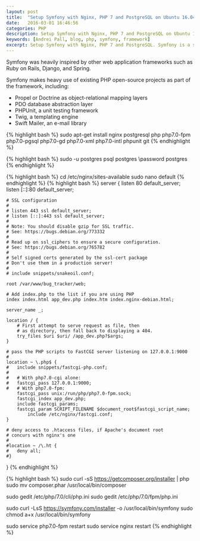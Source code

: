 ```yaml
---
layout: post
title:  "Setup Symfony with Nginx, PHP 7 and PostgreSQL on Ubuntu 16.04"
date:   2016-03-01 16:46:56
categories: PHP
description: Setup Symfony with Nginx, PHP 7 and PostgreSQL on Ubuntu 16.04
keywords: [Andrei Pall, blog, php, symfony, framework]
excerpt: Setup Symfony with Nginx, PHP 7 and PostgreSQL. Symfony is a set of PHP Components, a Web Application framework, a Philosophy, and a Community — all working together in harmony. Symfony aims to speed up the creation and maintenance of web applications and to replace repetitive coding tasks.
---
```


Symfony was heavily inspired by other web application frameworks such as Ruby on Rails, Django, and Spring.

Symfony makes heavy use of existing PHP open-source projects as part of the framework, including:
<ul>
<li>Propel or Doctrine as object-relational mapping layers</li>
<li>PDO database abstraction layer</li>
<li>PHPUnit, a unit testing framework</li>
<li>Twig, a templating engine</li>
<li>Swift Mailer, an e-mail library</li>
</ul>
{% highlight bash %}
sudo apt-get install nginx postgresql php php7.0-fpm php7.0-pgsql php7.0-gd php7.0-xml php7.0-intl phpunit git
{% endhighlight %}

{% highlight bash %}
sudo -u postgres psql postgres
\password postgres
{% endhighlight %}

{% highlight bash %}
cd /etc/nginx/sites-available
sudo nano default
{% endhighlight %}
{% highlight bash %}
server {
	listen 80 default_server;
	listen [::]:80 default_server;

	# SSL configuration
	#
	# listen 443 ssl default_server;
	# listen [::]:443 ssl default_server;
	#
	# Note: You should disable gzip for SSL traffic.
	# See: https://bugs.debian.org/773332
	#
	# Read up on ssl_ciphers to ensure a secure configuration.
	# See: https://bugs.debian.org/765782
	#
	# Self signed certs generated by the ssl-cert package
	# Don't use them in a production server!
	#
	# include snippets/snakeoil.conf;

	root /var/www/bug_tracker/web;

	# Add index.php to the list if you are using PHP
	index index.html app_dev.php index.htm index.nginx-debian.html;

	server_name _;

	location / {
		# First attempt to serve request as file, then
		# as directory, then fall back to displaying a 404.
		try_files $uri $uri/ /app_dev.php?$args;
	}

	# pass the PHP scripts to FastCGI server listening on 127.0.0.1:9000
	#
	location ~ \.php$ {
	#	include snippets/fastcgi-php.conf;
	#
	#	# With php7.0-cgi alone:
	#	fastcgi_pass 127.0.0.1:9000;
	#	# With php7.0-fpm:
		fastcgi_pass unix:/run/php/php7.0-fpm.sock;
		fastcgi_index app_dev.php;
		include fastcgi_params;
		fastcgi_param SCRIPT_FILENAME $document_root$fastcgi_script_name;
    		include /etc/nginx/fastcgi.conf;
	}

	# deny access to .htaccess files, if Apache's document root
	# concurs with nginx's one
	#
	#location ~ /\.ht {
	#	deny all;
	#}
}
{% endhighlight %}

{% highlight bash %}
sudo curl -sS https://getcomposer.org/installer | php
sudo mv composer.phar /usr/local/bin/composer

sudo gedit /etc/php/7.0/cli/php.ini
sudo gedit /etc/php/7.0/fpm/php.ini

sudo curl -LsS https://symfony.com/installer -o /usr/local/bin/symfony
sudo chmod a+x /usr/local/bin/symfony

sudo service php7.0-fpm restart
sudo service nginx restart
{% endhighlight %}
